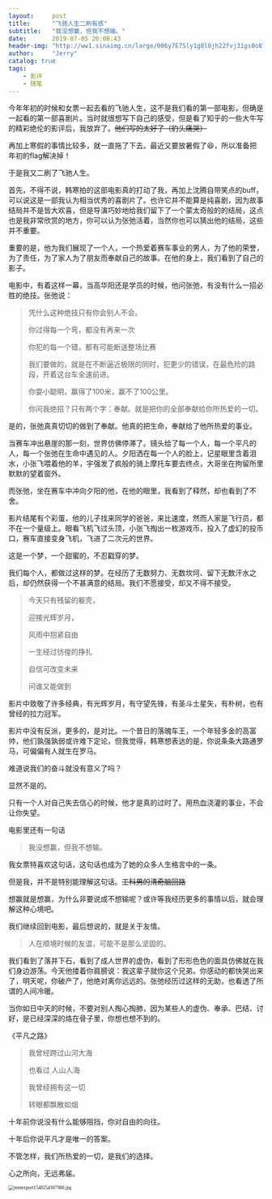```yaml
---
layout:     post
title:      "飞驰人生二刷有感"
subtitle:   "我没想赢，但我不想输。"
date:       2019-07-05 20:08:43
header-img: "http://ww1.sinaimg.cn/large/006y7E7Sly1g8l0jh22fvj31gs0o87lb.jpg"
author:     "Jerry"
catalog: true
tags:
    - 影评
    - 随笔
---
```



今年年初的时候和女票一起去看的飞驰人生，这不是我们看的第一部电影，但确是一起看的第一部喜剧片。当时就很想写下自己的感受，但是看了知乎的一些大牛写的精彩绝伦的影评后，我放弃了。~~他们写的太好了（豹头痛哭）~~

再加上寒假的事情比较多，就一直拖了下去。最近又要放暑假了:laughing:，所以准备把年初的flag解决掉！

于是我又二刷了飞驰人生。

首先，不得不说，韩寒拍的这部电影真的打动了我，再加上沈腾自带笑点的buff，可以说这是一部我认为相当优秀的喜剧片了。也许它并不能算是纯喜剧，因为故事结局并不是皆大欢喜，但是导演巧妙地给我们留下了一个蒙太奇般的的结局，这点也是我非常欣赏的地方，你可以认为张弛活着，当然你也可以猜出他的结局，这些并不重要。

重要的是，他为我们展现了一个人，一个热爱着赛车事业的男人，为了他的荣誉，为了责任，为了家人为了朋友而奉献自己的故事。在他的身上，我们看到了自己的影子。

电影中，有着这样一幕，当高华阳还是学员的时候，他问张弛，有没有什么一招必胜的绝技。张弛说：
>凭什么这种绝技只有你会别人不会。
>
>你过得每一个弯，都没有再来一次
>
>你犯的每一个错，都有可能断送整场比赛
>
>我们要做的，就是在不断逼近极限的同时，犯更少的错误，在最危险的路段，开着这台车全速前进。
>
>你耍小聪明，赢得了100米，赢不了100公里。
>
>你问我绝招？只有两个字：奉献。就是把你的全部奉献给你所热爱的一切。

是的，张弛真真切切的做到了奉献。他真的把生命，奉献给了他所热爱的事业。

当赛车冲出悬崖的那一刻，世界仿佛停滞了。镜头给了每一个人，每一个平凡的人，每一个张弛在生命中遇见的人。夕阳洒在每一个人的脸上，记星眼里含着泪水，小张飞喂着他的羊，宇强发了疯般的骑上摩托车要去终点，大哥坐在拘留所里默默的望着窗外。

而张弛，坐在赛车中冲向夕阳的他，在他的眼里，我看到了释然，却也看到了不舍。

影片结尾有个彩蛋，他的儿子找来同学的爸爸，来比速度，然而人家是飞行员，都不在一个量级上。眼看飞机飞过头顶，小张飞掏出一枚游戏币，投入了虚幻的投币口，赛车直接变身飞机，飞进了二次元的世界。

这是一个梦，一个甜蜜的，不忍戳穿的梦。

我们每个人，都做过这样的梦。在经历了无数努力、无数坎坷、留下无数汗水之后，却仍然获得一个不甚满意的结局。我们不愿接受，却又不得不接受。

> 今天只有残留的躯壳，
>
> 迎接光辉岁月，
>
> 风雨中抱紧自由
>
> 一生经过彷徨的挣扎
>
> 自信可改变未来
>
> 问谁又能做到

影片中致敬了许多经典，有光辉岁月，有守望先锋，有圣斗士星矢，有朴树，也有曾经的拉力冠军。

影片中没有反派，更多的，是对比。一个昔日的落魄车王，一个年轻多金的高富帅，他们孰强孰弱或许难下定论，但我觉得，韩寒想表达的是，你说条条大路通罗马，可偏偏有人就生在罗马。

难道说我们的奋斗就没有意义了吗？

显然不是的。

只有一个人对自己失去信心的时候，他才是真的过时了。用热血浇灌的事业，不会让你失望。

电影里还有一句话

>我没想赢，但我不想输。

我女票特喜欢这句话，这句话也成为了她的众多人生格言中的一条。

但是我，并不是特别能理解这句话。~~工科男的清奇脑回路~~

想赢就是想赢，为什么非要说成不想输呢？或许等我经历更多的事情以后，就会理解这种心境吧。

我们继续回到电影，最后想说的，就是关于友情。

>人在顺境时候的友谊，可能不是那么坚固的。

我们看到了落井下石，看到了成人世界的虚伪，看到了形形色色的面具仿佛就在我们身边游荡。今天他搂着你肩膀说：我这辈子就你这个兄弟。你感动的都快哭出来了，明天呢，你破产了，他绝对离你远远的。张弛经历过这样的无助，也看透了所谓的人间冷暖。

当你如日中天的时候，不要对别人掏心掏肺，因为某些人的虚伪、奉承、巴结、讨好，是已经深深的烙在骨子里，你想也想不到的。

<font face= "楷体">《平凡之路》</font>
><font face= "楷体">我曾经跨过山河大海
>
><font face= "楷体">也看过 人山人海
>
><font face= "楷体">我曾经拥有这一切
>
><font face= "楷体">转眼都飘散如烟</font>

十年前你说没有什么能够阻挡，你对自由的向往。

十年后你说平凡才是唯一的答案。

不管怎样，我们所热爱的一切，是我们的选择。

心之所向，无远弗届。

<img src="http://ww1.sinaimg.cn/mw690/006y7E7Sly1g7gjscj4wfj30ch0jeq31.jpg" alt="mmexport1548254387988.jpg" style="zoom:67%;" />
